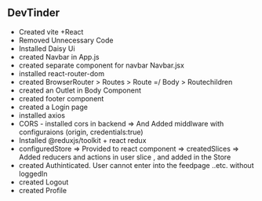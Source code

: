 ## DevTinder

- Created vite +React
- Removed Unnecessary Code
- Installed Daisy Ui
- created Navbar in App.js
- created separate component for navbar Navbar.jsx
- installed react-router-dom
- created BrowserRouter > Routes > Route =/ Body > Routechildren
- created an Outlet in Body Component
- created footer component
- created a Login page
- installed axios
- CORS - installed cors in backend => And Added middlware with configuraions (origin, credentials:true)
- Installed @reduxjs/toolkit + react redux
- configuredStore => Provided to react component => createdSlices => Added reducers and actions in user slice , and added in the Store
- created Authinticated. User cannot enter into the feedpage ..etc. without loggedIn
- created Logout
- created Profile

